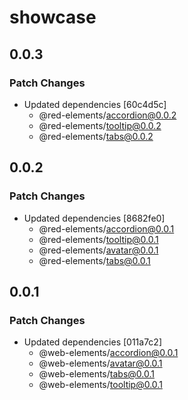 # showcase

## 0.0.3

### Patch Changes

- Updated dependencies [60c4d5c]
  - @red-elements/accordion@0.0.2
  - @red-elements/tooltip@0.0.2
  - @red-elements/tabs@0.0.2

## 0.0.2

### Patch Changes

- Updated dependencies [8682fe0]
  - @red-elements/accordion@0.0.1
  - @red-elements/tooltip@0.0.1
  - @red-elements/avatar@0.0.1
  - @red-elements/tabs@0.0.1

## 0.0.1

### Patch Changes

- Updated dependencies [011a7c2]
  - @web-elements/accordion@0.0.1
  - @web-elements/avatar@0.0.1
  - @web-elements/tabs@0.0.1
  - @web-elements/tooltip@0.0.1
